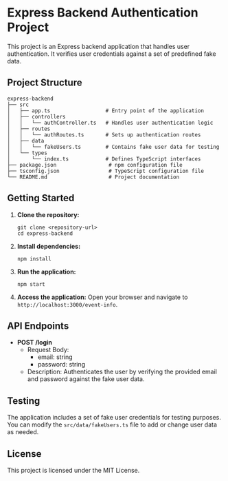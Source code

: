 # Express Backend Authentication Project

This project is an Express backend application that handles user authentication. It verifies user credentials against a set of predefined fake data.

## Project Structure

```
express-backend
├── src
│   ├── app.ts                  # Entry point of the application
│   ├── controllers
│   │   └── authController.ts   # Handles user authentication logic
│   ├── routes
│   │   └── authRoutes.ts       # Sets up authentication routes
│   ├── data
│   │   └── fakeUsers.ts        # Contains fake user data for testing
│   └── types
│       └── index.ts            # Defines TypeScript interfaces
├── package.json                 # npm configuration file
├── tsconfig.json                # TypeScript configuration file
└── README.md                    # Project documentation
```

## Getting Started

1. **Clone the repository:**
   ```
   git clone <repository-url>
   cd express-backend
   ```

2. **Install dependencies:**
   ```
   npm install
   ```

3. **Run the application:**
   ```
   npm start
   ```

4. **Access the application:**
   Open your browser and navigate to `http://localhost:3000/event-info`.

## API Endpoints

- **POST /login**
  - Request Body: 
    - email: string
    - password: string
  - Description: Authenticates the user by verifying the provided email and password against the fake user data.

## Testing

The application includes a set of fake user credentials for testing purposes. You can modify the `src/data/fakeUsers.ts` file to add or change user data as needed.

## License

This project is licensed under the MIT License.